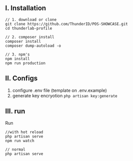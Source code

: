 ## I. Installation
```
// 1. download or clone
git clone https://github.com/ThunderID/POS-SHOWCASE.git
cd thunderlab-profile 

// 2. composer install
composer install
composer dump-autoload -o

// 3. npm's
npm install
npm run production
```

## II. Configs
1. configure .env file (template on .env.example)
3. generate key encryotion `php artisan key:generate`

## III. run
Run
```
//with hot reload
php artisan serve
npm run watch

// normal
php artisan serve
```
